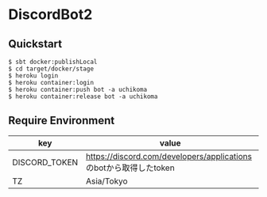 # DiscordBot2

## Quickstart

```
$ sbt docker:publishLocal
$ cd target/docker/stage
$ heroku login
$ heroku container:login
$ heroku container:push bot -a uchikoma
$ heroku container:release bot -a uchikoma
```

## Require Environment
| key           | value                                                       |
|---------------|-------------------------------------------------------------|
| DISCORD_TOKEN | https://discord.com/developers/applications のbotから取得したtoken |
| TZ            | Asia/Tokyo                                                  |